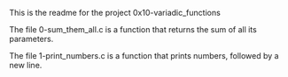 This is the readme for the project 0x10-variadic_functions

The file 0-sum_them_all.c is a function that returns the sum of all its parameters.

The file 1-print_numbers.c is a function that prints numbers, followed by a new line.

